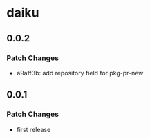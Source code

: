# daiku

## 0.0.2

### Patch Changes

- a9aff3b: add repository field for pkg-pr-new

## 0.0.1

### Patch Changes

- first release
